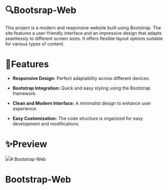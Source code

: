 # 🔍Bootsrap-Web
This project is a modern and responsive website built using Bootstrap. The site features a user-friendly interface and an impressive design that adapts seamlessly to different screen sizes. It offers flexible layout options suitable for various types of content.


# 🌟Features
- **Responsive Design:** Perfect adaptability across different devices.

- **Bootstrap Integration:** Quick and easy styling using the Bootstrap framework.

- **Clean and Modern Interface:** A minimalist design to enhance user experience.

- **Easy Customization:** The code structure is organized for easy development and modifications.

# ✨Preview
![](./Bootstrap-Web.gif)# Bootstrap-Web
# Bootstrap-Web
